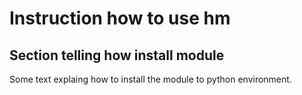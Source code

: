 # Instruction how to use hm
## Section telling how install module
<p>Some text explaing how to install the module to python environment.</p>
